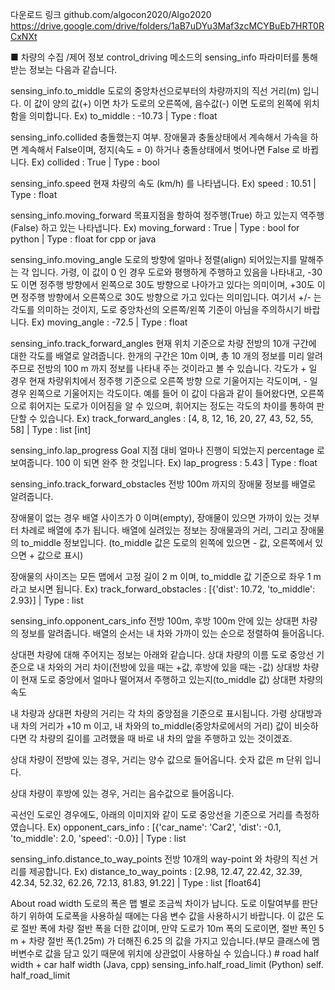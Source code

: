 다운로드 링크
github.com/algocon2020/Algo2020
https://drive.google.com/drive/folders/1aB7uDYu3Maf3zcMCYBuEb7HRT0RCxNXt


■ 차량의 수집 /제어 정보
control_driving 메소드의 sensing_info 파라미터를 통해 받는 정보는 다음과 같습니다.

sensing_info.to_middle
도로의 중앙차선으로부터의 차량까지의 직선 거리(m) 입니다.
이 값이 양의 값(+) 이면 차가 도로의 오른쪽에, 음수값(-) 이면 도로의 왼쪽에 위치함을 의미합니다.
Ex) to_middle : -10.73 | Type : float

sensing_info.collided
충돌했는지 여부. 장애물과 충돌상태에서 계속해서 가속을 하면 계속해서 False이며, 정지(속도 = 0) 하거나 충돌상태에서 벗어나면 False 로 바뀝니다.
Ex) collided : True | Type : bool

sensing_info.speed
현재 차량의 속도 (km/h) 를 나타냅니다.
Ex) speed : 10.51 | Type : float

sensing_info.moving_forward
목표지점을 항하여 정주행(True) 하고 있는지 역주행(False) 하고 있는 나타냅니다.
Ex) moving_forward : True | Type : bool for python
                                                          | Type : float for cpp or java

sensing_info.moving_angle
도로의 방향에 얼마나 정렬(align) 되어있는지를 말해주는 각 입니다. 가령, 이 값이 0 인 경우 도로와 평행하게 주행하고 있음을 나타내고,
-30도 이면 정주행 방향에서 왼쪽으로 30도 방향으로 나아가고 있다는 의미이며, +30도 이면 정주행 방향에서 오른쪽으로 30도 방향으로 가고 있다는 의미입니다.
여기서 +/- 는 각도를 의미하는 것이지, 도로 중앙차선의 오른쪽/왼쪽 기준이 아님을 주의하시기 바랍니다.
Ex) moving_angle : -72.5 | Type : float

sensing_info.track_forward_angles
현재 위치 기준으로 차량 전방의 10개 구간에 대한 각도를 배열로 알려줍니다. 한개의 구간은 10m 이며, 총 10 개의 정보를 미리 알려주므로 전방의 100 m 까지 정보를 나타내 주는 것이라고 볼 수 있습니다.
각도가 + 일 경우 현재 차량위치에서 정주행 기준으로 오른쪽 방향 으로 기울어지는 각도이며, - 일 경우 왼쪽으로 기울어지는 각도이다.
예를 들어 이 값이 다음과 같이 들어왔다면, 오른쪽으로 휘어지는 도로가 이어짐을 알 수 있으며, 휘어지는 정도는 각도의 차이를 통하여 판단할 수 있습니다.
Ex) track_forward_angles : [4, 8, 12, 16, 20, 27, 43, 52, 55, 58] | Type : list [int]

sensing_info.lap_progress
Goal 지점 대비 얼마나 진행이 되었는지 percentage 로 보여줍니다. 100 이 되면 완주 한 것입니다.
Ex) lap_progress : 5.43 | Type : float

sensing_info.track_forward_obstacles
전방 100m 까지의 장애물 정보를 배열로 알려줍니다. 

장애물이 없는 경우 배열 사이즈가 0 이며(empty), 장애물이 있으면 가까이 있는 것부터 차례로 배열에 추가 됩니다.
배열에 실려있는 정보는 장애물과의 거리, 그리고 장애물의 to_middle 정보입니다.
(to_middle 값은 도로의 왼쪽에 있으면 - 값, 오른쪽에서 있으면 + 값으로 표시)

장애물의 사이즈는 모든 맵에서 고정 길이 2 m 이며, to_middle 값 기준으로 좌우 1 m 라고 보시면 됩니다.
Ex) track_forward_obstacles : [{'dist': 10.72, 'to_middle': 2.93}] | Type : list 
 
 sensing_info.opponent_cars_info
전방 100m, 후방 100m 안에 있는 상대편 차량의 정보를 알려줍니다.
배열의 순서는 내 차와 가까이 있는 순으로 정렬하여 들어옵니다.

상대편 차량에 대해 주어지는 정보는 아래와 같습니다.
상대 차량의 이름
도로 중앙선 기준으로 내 차와의 거리 차이(전방에 있을 때는 +값, 후방에 있을 때는 -값)
상대방 차량이 현재 도로 중앙에서 얼마나 떨어져서 주행하고 있는지(to_middle 값)
상대편 차량의 속도

내 차량과 상대편 차량의 거리는 각 차의 중앙점을 기준으로 표시됩니다.
가령 상대방과 내 차의 거리가 +10 m 이고, 내 차와의 to_middle(중앙차로에서의 거리) 값이 비슷하다면 
각 차량의 길이를 고려했을 때 바로 내 차의 앞을 주행하고 있는 것이겠죠.

상대 차량이 전방에 있는 경우, 거리는 양수 값으로 들어옵니다. 숫자 값은 m 단위 입니다. 

상대 차량이 후방에 있는 경우, 거리는 음수값으로 들어옵니다. 

곡선인 도로인 경우에도, 아래의 이미지와 같이 도로 중앙선을 기준으로 거리를 측정하였습니다. 
Ex) opponent_cars_info : [{'car_name': 'Car2', 'dist': -0.1, 'to_middle': 2.0, 'speed': -0.0}] | Type : list

sensing_info.distance_to_way_points
전방 10개의 way-point 와 차량의 직선 거리를 제공합니다.
 Ex) distance_to_way_points : [2.98, 12.47, 22.42, 32.39, 42.34, 52.32, 62.26, 72.13, 81.83, 91.22] | Type : list [float64]

About road width
도로의 폭은 맵 별로 조금씩 차이가 납니다. 도로 이탈여부를 판단하기 위하여 도로폭을 사용하실 때에는 다음 변수 값을 사용하시기 바랍니다. 이 값은 도로 절반 폭에 차량 절반 폭을 더한 값이며, 만약 도로가 10m 폭의 도로이면, 절반 폭인 5 m + 차량 절반 폭(1.25m) 가 더해진 6.25 의 값을 가지고 있습니다.(부모 클래스에 멤버변수로 값을 담고 있기 때문에 위치에 상관없이 사용하실 수 있습니다.)
               # road half width + car half width
               (Java, cpp) sensing_info.half_road_limit
               (Python) self. half_road_limit